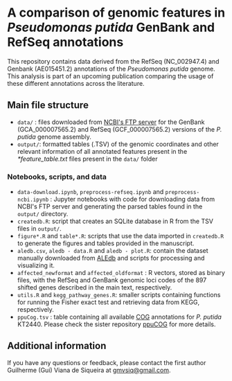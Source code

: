 # A comparison of genomic features in _Pseudomonas putida_ GenBank and RefSeq annotations

This repository contains data derived from the RefSeq (NC_002947.4) and Genbank (AE015451.2) annotations of the _Pseudomonas putida_ genome.
This analysis is part of an upcoming publication comparing the usage of these different annotations across the literature.

## Main file structure
- `data/` : files downloaded from [NCBI's FTP server](https://ftp.ncbi.nlm.nih.gov/) for the GenBank (GCA_000007565.2) and RefSeq (GCF_000007565.2) versions of the _P. putida_ genome assembly.
- `output/`: formatted tables (.TSV) of the genomic coordinates and other relevant information of all annotated features present in the _*feature_table.txt_ files present in the `data/` folder

### Notebooks, scripts, and data
- `data-download.ipynb`, `preprocess-refseq.ipynb` and `preprocess-ncbi.ipynb` : Jupyter notebooks with code for downloading data from NCBI's FTP server and generating the parsed tables found in the `output/` directory.
- `createdb.R`: script that creates an SQLite database in R from the TSV files in `output/`.
- `figure*.R` and `table*.R`: scripts that use the data imported in `createdb.R` to generate the figures and tables provided in the manuscript. 
- `aledb.csv`, `aledb - data.R` and `aledb - plot.R`: contain the dataset manually downloaded from [ALEdb](https://aledb.org/) and scripts for processing and visualizing it.
- `affected_newformat` and `affected_oldformat` : R vectors, stored as binary files, with the RefSeq and GenBank genomic loci codes of the 897 shifted genes described in the main text, respectively.
- `utils.R` and `kegg_pathway_genes.R`: smaller scripts containing functions for running the Fisher exact test and retrieving data from KEGG, respectively.
- `ppuCog.tsv` : table containing all available [COG](https://www.ncbi.nlm.nih.gov/research/cog/) annotations for _P. putida_ KT2440. Please check the sister repository [ppuCOG](https://github.com/guilheviana/ppuCOG) for more details.

## Additional information
If you have any questions or feedback, please contact the first author Guilherme (Gui) Viana de Siqueira at gmvsiq@gmail.com.
